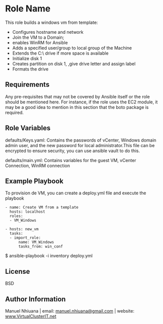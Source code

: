 Role Name
=========

This role builds a windows vm from template:
- Configures hostname and network
- Join the VM to a Domain;
- enables WinRM for Ansible
- Adds a specified user/group to local group of the Machine
- Extends the C:\ drive if more space is available
- Initialize disk 1
- Creates partition on disk 1, ,give drive letter and assign label
- Formats the drive

Requirements
------------

Any pre-requisites that may not be covered by Ansible itself or the role should be mentioned here. For instance, if the role uses the EC2 module, it may be a good idea to mention in this section that the boto package is required.

Role Variables
--------------

defaults/Keys.yaml: Contains the passwords of vCenter, Windows domain admin user, and the new password for local administrator.This file can be encrypted to ensure security, you can use ansible vault to do this.

defaults/main.yml: Contains variables for the guest VM, vCenter Connection, WinRM connection



Example Playbook
----------------

To provision de VM, you can create a deploy.yml file and execute the playbook
```
- name: Create VM from a template
  hosts: localhost
  roles:
  - VM_Windows

- hosts: new_vm
  tasks:
  - import_role:
      name: VM_Windows
      tasks_from: win_conf
```
$ ansible-playbook -i inventory deploy.yml

License
-------

BSD

Author Information
------------------

Manuel Nhiuana | email: manuel.nhiuana@gmail.com | website: www.VirtualClusterIT.net
